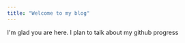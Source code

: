 ```yaml
---
title: "Welcome to my blog"
---
```


I'm glad you are here. I plan to talk about my github progress

